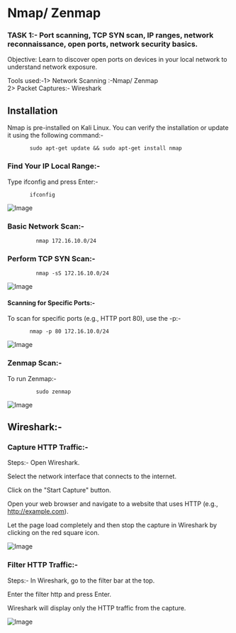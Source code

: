 # Nmap/ Zenmap


### TASK 1:- Port scanning, TCP SYN scan, IP ranges, network reconnaissance, open ports, network security basics.

Objective: Learn to discover open ports on devices in your local network to understand network exposure.

Tools used:-1> Network Scanning :-Nmap/ Zenmap    
            2> Packet Captures:- Wireshark


## Installation
Nmap is pre-installed on Kali Linux. You can verify the installation or update it using the following command:-
          
           sudo apt-get update && sudo apt-get install nmap

### Find Your IP Local Range:-
Type ifconfig and press Enter:-
          
           ifconfig
![Image](https://github.com/user-attachments/assets/74e5ed5c-c717-468c-af82-53869ae2ad93)           

### Basic Network Scan:-
             nmap 172.16.10.0/24

### Perform TCP SYN Scan:-
             nmap -sS 172.16.10.0/24
             
![Image](https://github.com/user-attachments/assets/b4bbba65-185b-4ba4-bf3f-c724c0e83f5a)


#### Scanning for Specific Ports:-
To scan for specific ports (e.g., HTTP port 80), use the -p:-

           nmap -p 80 172.16.10.0/24
           
![Image](https://github.com/user-attachments/assets/b3b93cc8-bb40-4c63-9c08-e933ac4ef1e6)
### Zenmap Scan:- 
 To run Zenmap:-
 
             sudo zenmap
![Image](https://github.com/user-attachments/assets/c8a4b3e2-f2a3-4f2a-8aff-32cc16568799)

##  Wireshark:-
### Capture HTTP Traffic:-
Steps:-
Open Wireshark.

Select the network interface that connects to the internet.

Click on the "Start Capture" button.

Open your web browser and navigate to a website that uses HTTP (e.g., http://example.com).

Let the page load completely and then stop the capture in Wireshark by clicking on the red square icon.

![Image](https://github.com/user-attachments/assets/1efb567d-4796-4f9b-bbf1-97f1d165781e)

### Filter HTTP Traffic:-
Steps:-
In Wireshark, go to the filter bar at the top.

Enter the filter http and press Enter.

Wireshark will display only the HTTP traffic from the capture.

![Image](https://github.com/user-attachments/assets/87441148-a272-4644-bdf6-96e2aea932b8)

